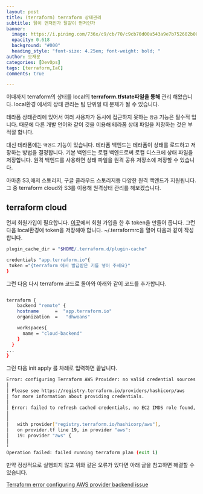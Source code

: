 ```yaml
---
layout: post
title: (terraform) terraform 상태관리
subtitle: 닭이 먼저인가 달걀이 먼저인가
banner:
  image: https://i.pinimg.com/736x/c9/cb/70/c9cb70d00a543a9e7b752602b00df888.jpg
  opacity: 0.618
  background: "#000"
  heading_style: "font-size: 4.25em; font-weight: bold; "
author: 오재문
categories: [DevOps]
tags: [terraform,IaC]
comments: true

---
```


이때까지 terraform의 상태를 local의  **terraform.tfstate파일을 통해** 관리 해왔습니다. local환경 에서의 상태 관리는 팀 단위일 때 문제가 될 수 있습니다. 

테라폼 상태관리에 있어서 여러 사용자가 동시에 접근하지 못하는 `잠금` 기능은  필수적 입니다. 때문에 다른 개발 언어와 같이 깃을 이용해 테라폼 상태 파일을 저장하는 것은 부적절 합니다.

대신 테라폼에는 `백엔드` 기능이 있습니다. 테라폼 백엔드는 테라폼이 상태를 로드하고 저장하는 방법을 결정합니다. 기본 백엔드는 로컬 백엔드로써 로컬 디스크에 상태 파일을 저장합니다. 원격 백엔드를 사용하면 상태 파일을 원격 공유 저장소에 저장할 수 있습니다.

아마존 S3,애저 스토리지, 구글 클라우드 스토리지등 다양한 원격 백엔드가 지원됩니다. 그 중 terraform cloud와 S3를 이용해 원격상태 관리를 해보겠습니다.

## terraform cloud

먼저 회원가입이 필요합니다. [이곳](https://www.notion.so/terraform-terraform-1bb5d479d2224271894a262818691df4)에서 회원 가입을 한 후 token을 만들어 줍니다. 그런 다음 local환경에 token을 저장해야 합니다. ~/.terraformrc을 열어 다음과 같이 작성합니다.

```bash
plugin_cache_dir = "$HOME/.terraform.d/plugin-cache"

credentials "app.terraform.io"{
 token ="{terraform 에서 발급받은 키를 넣어 주세요}"
}
```

그런 다음 다시 terraform 코드로 돌아와 아래와 같이 코드를 추가합니다.

```bash

terraform {
    backend "remote" {
    hostname      =  "app.terraform.io"
    organization  =   "dhwoans"

    workspaces{
      name = "cloud-backend"
    }
  }
...
}
```

그런 다음  init apply 를 차례로 입력하면 끝납니다.

```bash
Error: configuring Terraform AWS Provider: no valid credential sources for Terraform AWS Provider found.
│ 
│ Please see https://registry.terraform.io/providers/hashicorp/aws
│ for more information about providing credentials.
│ 
│ Error: failed to refresh cached credentials, no EC2 IMDS role found, operation error ec2imds: GetMetadata, request send failed, Get "http://169.254.169.254/latest/meta-data/iam/security-credentials/": dial tcp 169.254.169.254:80: i/o timeout
│ 
│ 
│   with provider["registry.terraform.io/hashicorp/aws"],
│   on provider.tf line 19, in provider "aws":
│   19: provider "aws" {
│ 
╵
Operation failed: failed running terraform plan (exit 1)
```

만약 정상적으로 실행되지 않고 위와 같은 오류가 있다면 아래 글을 참고하면 해결할 수 있습니다.

[Terraform error configuring AWS provider backend issue](https://stackoverflow.com/questions/71906029/terraform-error-configuring-aws-provider-backend-issue)